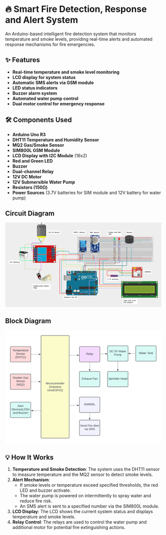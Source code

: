 # 🔥 Smart Fire Detection, Response and Alert System

An Arduino-based intelligent fire detection system that monitors temperature and smoke levels, providing real-time alerts and automated response mechanisms for fire emergencies.

## ✨ Features

- **Real-time temperature and smoke level monitoring**
- **LCD display for system status**
- **Automatic SMS alerts via GSM module**
- **LED status indicators**
- **Buzzer alarm system**
- **Automated water pump control**
- **Dual motor control for emergency response**

## 🛠️ Components Used

- **Arduino Uno R3**
- **DHT11 Temperature and Humidity Sensor**
- **MQ2 Gas/Smoke Sensor**
- **SIM800L GSM Module**
- **LCD Display with I2C Module** (16x2)
- **Red and Green LED**
- **Buzzer**
- **Dual-channel Relay**
- **12V DC Motor**
- **12V Submersible Water Pump**
- **Resistors (150Ω)**
- **Power Sources** (3.7V batteries for SIM module and 12V battery for water pump)

## Circuit Diagram

![Circuit Diagram](images/iotproject.png)

## Block Diagram

![Circuit Diagram](images/blockdiagram.png)

## 💡 How It Works

1. **Temperature and Smoke Detection**: The system uses the DHT11 sensor to measure temperature and the MQ2 sensor to detect smoke levels.
2. **Alert Mechanism**:
   - If smoke levels or temperature exceed specified thresholds, the red LED and buzzer activate.
   - The water pump is powered on intermittently to spray water and reduce fire risk.
   - An SMS alert is sent to a specified number via the SIM800L module.
3. **LCD Display**: The LCD shows the current system status and displays temperature and smoke levels.
4. **Relay Control**: The relays are used to control the water pump and additional motor for potential fire extinguishing actions.
